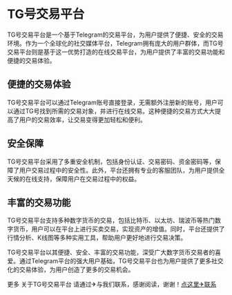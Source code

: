 # TG号交易平台

TG号交易平台是一个基于Telegram的交易平台，为用户提供了便捷、安全的交易环境。作为一个全球化的社交媒体平台，Telegram拥有庞大的用户群体，而TG号交易平台则是基于这一优势打造的在线交易平台，为用户提供了丰富的交易功能和便捷的交易体验。

## 便捷的交易体验
TG号交易平台可以通过Telegram账号直接登录，无需额外注册新的账号，用户可以通过TG号找到所需的交易对象，并进行在线交易。这种便捷的交易方式大大提高了用户的交易效率，让交易变得更加轻松和便利。

## 安全保障
TG号交易平台采用了多重安全机制，包括身份认证、交易密码、资金密码等，保障了用户交易过程中的安全性。此外，平台还拥有专业的客服团队，为用户提供全天候的在线支持，保障用户在交易过程中的权益。

## 丰富的交易功能
TG号交易平台支持多种数字货币的交易，包括比特币、以太坊、瑞波币等热门数字货币，用户可以在平台上进行买卖交易，实现资产的增值。同时，平台还提供了行情分析、K线图等多种实用工具，帮助用户更好地进行交易决策。

TG号交易平台以其便捷、安全、丰富的交易功能，深受广大数字货币交易者的喜爱。通过Telegram平台的强大用户基础，TG号交易平台也为用户提供了更多社交化的交易体验，为用户创造了更多的交易机会。

更多 关于TG号交易平台 请通过✈与我们联系，感谢阅读，谢谢！[点这里✈联系](https://ww.k02.cc)